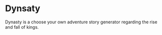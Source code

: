 # Dynsaty

Dynasty is a choose your own adventure story generator regarding the rise and fall of kings.